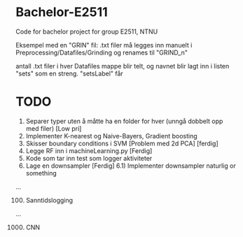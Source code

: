 # Bachelor-E2511
Code for bachelor project for group E2511, NTNU

Eksempel med en "GRIN" fil:
.txt filer må legges inn manuelt i Preprocessing/Datafiles/Grinding og renames til "GRIND_n" 

antall .txt filer i hver Datafiles mappe blir telt, og navnet blir lagt inn i listen "sets" som en streng. "setsLabel" får

# TODO 

1) Separer typer uten å måtte ha en folder for hver (unngå dobbelt opp med filer) [Low pri]
2) Implementer K-nearest og Naive-Bayers, Gradient boosting
3) Skisser boundary conditions i SVM [Problem med 2d PCA] [ferdig]
4) Legge RF inn i machineLearning.py [Ferdig]
5) Kode som tar inn test som logger aktiviteter
6) Lage en downsampler [Ferdig]
    6.1) Implementer downsampler naturlig or something

...

100) Sanntidslogging

...

1000) CNN